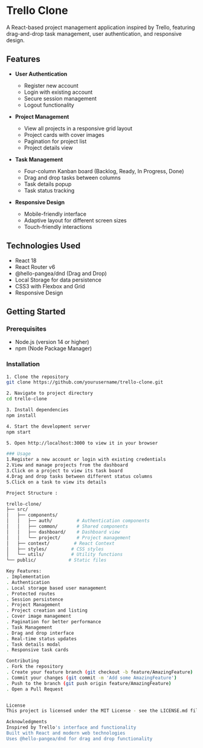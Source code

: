 # Trello Clone

A React-based project management application inspired by Trello, featuring drag-and-drop task management, user authentication, and responsive design.

## Features

- **User Authentication**
  - Register new account
  - Login with existing account
  - Secure session management
  - Logout functionality

- **Project Management**
  - View all projects in a responsive grid layout
  - Project cards with cover images
  - Pagination for project list
  - Project details view

- **Task Management**
  - Four-column Kanban board (Backlog, Ready, In Progress, Done)
  - Drag and drop tasks between columns
  - Task details popup
  - Task status tracking

- **Responsive Design**
  - Mobile-friendly interface
  - Adaptive layout for different screen sizes
  - Touch-friendly interactions

## Technologies Used

- React 18
- React Router v6
- @hello-pangea/dnd (Drag and Drop)
- Local Storage for data persistence
- CSS3 with Flexbox and Grid
- Responsive Design

## Getting Started

### Prerequisites

- Node.js (version 14 or higher)
- npm (Node Package Manager)

### Installation


```bash
1. Clone the repository
git clone https://github.com/yourusername/trello-clone.git

2. Navigate to project directory
cd trello-clone

3. Install dependencies
npm install

4. Start the development server
npm start

5. Open http://localhost:3000 to view it in your browser

### Usage
1.Register a new account or login with existing credentials
2.View and manage projects from the dashboard
3.Click on a project to view its task board
4.Drag and drop tasks between different status columns
5.Click on a task to view its details

Project Structure : 

trello-clone/
├── src/
│   ├── components/
│   │   ├── auth/         # Authentication components
│   │   ├── common/       # Shared components
│   │   ├── dashboard/    # Dashboard view
│   │   └── project/      # Project management
│   ├── context/         # React Context
│   ├── styles/         # CSS styles
│   └── utils/          # Utility functions
└── public/            # Static files

Key Features: 
. Implementation
. Authentication
. Local storage based user management
. Protected routes
. Session persistence
. Project Management
. Project creation and listing
. Cover image management
. Pagination for better performance
. Task Management
. Drag and drop interface
. Real-time status updates
. Task details modal
. Responsive task cards

Contributing
. Fork the repository
. Create your feature branch (git checkout -b feature/AmazingFeature)
. Commit your changes (git commit -m 'Add some AmazingFeature')
. Push to the branch (git push origin feature/AmazingFeature)
. Open a Pull Request


License
This project is licensed under the MIT License - see the LICENSE.md file for details

Acknowledgments
Inspired by Trello's interface and functionality
Built with React and modern web technologies
Uses @hello-pangea/dnd for drag and drop functionality

